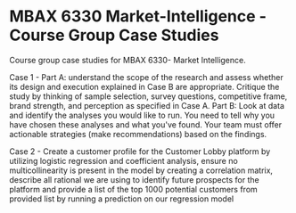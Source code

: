 # MBAX 6330 Market-Intelligence - Course Group Case Studies

Course group case studies for MBAX 6330- Market Intelligence. 

Case 1 - 
Part A: understand the scope of the research and assess whether its design and execution explained in Case B are appropriate. Critique the study by thinking of sample selection, survey questions, competitive frame, brand strength, and perception as specified in Case A. 
Part B: Look at data and identify the analyses you would like to run. You need to tell why you have chosen these analyses and what you've found. Your team must offer actionable strategies (make recommendations) based on the findings.

Case 2 - Create a customer profile for the Customer Lobby platform by utilizing logistic regression and coefficient analysis, ensure no multicollinearity is present in the model by creating a correlation matrix, describe all rational we are using to identify future prospects for the platform and provide a list of the top 1000 potential customers from provided list by running a prediction on our regression model
